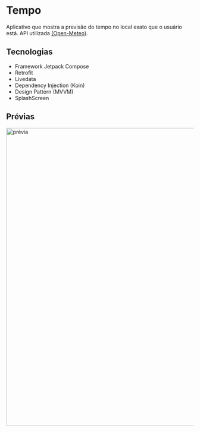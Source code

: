 # Tempo
Aplicativo que mostra a previsão do tempo no local exato que o usuário está.
API utilizada [(Open-Meteo)](https://open-meteo.com/).

## Tecnologias
- Framework Jetpack Compose
- Retrofit
- Livedata
- Dependency Injection (Koin)
- Design Pattern (MVVM)
- SplashScreen

## Prévias
<img src="https://raw.githubusercontent.com/hugonscm/Tempo/9defdbd9c5b698c32f7b8540edcee26464406453/pr%C3%A9vias.png" alt="prévia" min-width="800px" max-width="800px" width="800px" >
